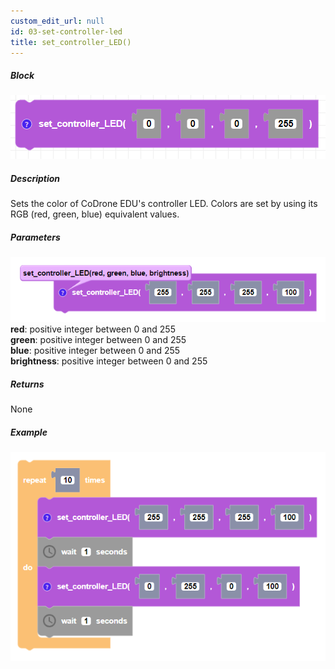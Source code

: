```yaml
---
custom_edit_url: null
id: 03-set-controller-led
title: set_controller_LED()
---
```


##### Block

![set drone led block image](set_controller_led.PNG)

##### Description

Sets the color of CoDrone EDU's controller LED. Colors are set by using its RGB (red, green, blue) equivalent values.


##### Parameters
![set drone led block param image](set_controller_led_params.PNG)
**red**: positive integer between 0 and 255 <br /> 
**green**: positive integer between 0 and 255 <br /> 
**blue**: positive integer between 0 and 255 <br /> 
**brightness**: positive integer between 0 and 255 <br /> 

##### Returns

None

##### Example

![set drone led example](set_controller_led_example.PNG)
